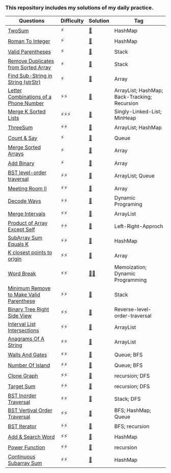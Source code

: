 ### This repository includes my solutions of my daily practice. 

| Questions | Difficulty | Solution | Tag |
|-----------| -------- | ----------|-----------|
| [TwoSum](https://leetcode.com/problems/two-sum/)| ⚡ | [📃](twoSum.java) | HashMap |
| [Roman To Integer](https://leetcode.com/problems/roman-to-integer/)|⚡|[📃](RomanToInt.java)|HashMap|
|[Valid Parentheses](https://leetcode.com/problems/valid-parentheses/)|⚡|[📃](ParenthesisIsValid.java)|Stack|
|[Remove Duplicates from Sorted Array](https://leetcode.com/problems/remove-duplicates-from-sorted-array/)|⚡|[📃](RemoveDuplicatesSorted.java)|Stack|
|[Find Sub-String in String (strStr)](https://leetcode.com/problems/implement-strstr/)|⚡|[📃](strStr.java)|Array|
|[Letter Combinations of a Phone Number](https://leetcode.com/problems/letter-combinations-of-a-phone-number/)|⚡⚡|[📃](phoneNum.java)|ArrayList; HashMap; Back-Tracking; Recursion|
|[Merge K Sorted Lists](https://leetcode.com/problems/merge-k-sorted-lists/)|⚡⚡⚡|[📃](mergeKlists.java)|Singly-Linked-List; MinHeap|
|[ThreeSum](https://leetcode.com/problems/3sum/)|⚡⚡|[📃](threesum.java)|ArrayList; HashMap|
|[Count & Say](https://leetcode.com/problems/count-and-say/)|⚡|[📃](lookandsay.java)|Queue|
|[Merge Sorted Arrays](https://leetcode.com/problems/merge-sorted-array/)|⚡|[📃](mergeArray.java)|Array|
|[Add Binary](https://leetcode.com/problems/add-binary/submissions/)|⚡|[📃](addBinary.java)|Array|
|[BST level-order traversal](https://leetcode.com/problems/binary-tree-level-order-traversal/)|⚡⚡|[📃](BSTlevelordertraversal.java)|ArrayList; Queue|
|[Meeting Room II](https://www.youtube.com/watch?v=118Ie3nPCdc)|⚡⚡|[📃](meetingRoom.java)|Array|
|[Decode Ways](https://leetcode.com/problems/decode-ways/submissions/)|⚡⚡|[📃](DecodeWays.java)|Dynamic Programing|
|[Merge Intervals](https://leetcode.com/problems/merge-intervals/)|⚡⚡|[📃](MergeIntervals.java)|ArrayList|
|[Product of Array Except Self](https://leetcode.com/problems/product-of-array-except-self/solution/)|⚡⚡|[📃](POAES.java)|Left-Right-Approch|
|[SubArray Sum Equals K](https://leetcode.com/problems/subarray-sum-equals-k/)|⚡⚡|[📃](SubArraySums.java)|HashMap|
|[K closest points to origin](https://leetcode.com/problems/k-closest-points-to-origin/)|⚡⚡|[📃](Kclosest.java)|Array|
|[Word Break](https://leetcode.com/problems/word-break/submissions/)|⚡⚡|[📃](wordBreak_Memo.java)[📃](wordBreak_dp.java)|Memoization; Dynamic Programming|
[Minimum Remove to Make Valid Parenthese](https://leetcode.com/problems/minimum-remove-to-make-valid-parentheses/)|⚡⚡|[📃](removeValid.java)|Stack|
[Binary Tree Right Side View](https://leetcode.com/problems/binary-tree-right-side-view/)|⚡⚡|[📃](rightSideView.java)|Reverse-level-order-traversal|
[Interval List Intersections](https://leetcode.com/problems/interval-list-intersections/)|⚡⚡|[📃](intervalSec.java)|ArrayList|
|[Anagrams Of A String](https://leetcode.com/problems/find-all-anagrams-in-a-string/)|⚡⚡|[📃](anagrams.java)|ArrayList|
|[Walls And Gates](https://leetcode.com/problems/walls-and-gates/)|⚡⚡|[📃](WallsAndGates.java)|Queue; BFS|
|[Number Of Island](https://leetcode.com/problems/number-of-islands/)|⚡⚡|[📃](NumIsland.java)|Queue; BFS|
|[Clone Graph](https://leetcode.com/problems/clone-graph/)|⚡⚡|[📃](cloneGraph.java)|recursion; DFS|
|[Target Sum](https://leetcode.com/problems/target-sum/)|⚡⚡|[📃](targetSum.java)|recursion; DFS|
|[BST Inorder Traversal](https://leetcode.com/problems/binary-tree-inorder-traversal/)|⚡⚡|[📃](inorderBST.java)|Stack; DFS|
|[BST Vertival Order Traversal](https://leetcode.com/problems/binary-tree-vertical-order-traversal/)|⚡⚡|[📃](verticalOrder.java)|BFS; HashMap; Queue|
|[BST Iterator](https://leetcode.com/problems/binary-search-tree-iterator/)|⚡⚡|[📃](BSTiterator.java)|BFS; recursion|
|[Add & Search Word](https://leetcode.com/problems/add-and-search-word-data-structure-design/)|⚡⚡|[📃](wordDictionary.java)|HashMap|
|[Power Function](https://leetcode.com/problems/powx-n/solution/)|⚡⚡|[📃](power.java)|recursion|
|[Continuous Subarray Sum](https://leetcode.com/problems/continuous-subarray-sum/)|⚡⚡|[📃](SubArraySum.java)|HashMap|
